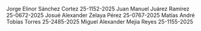 Jorge Elinor Sánchez Cortez 25-1152-2025
Juan Manuel Juárez Ramírez 25-0672-2025
Josué Alexander Zelaya Pérez 25-0767-2025
Matías André Tobías Torres 25-2485-2025
Miguel Alexander Mejia Reyes 25-1155-2025
